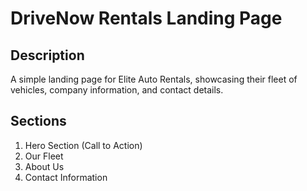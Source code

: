 # DriveNow Rentals Landing Page

## Description

A simple landing page for Elite Auto Rentals, showcasing their fleet of vehicles, company information, and contact details.

## Sections

1. Hero Section (Call to Action)
2. Our Fleet
3. About Us
4. Contact Information
